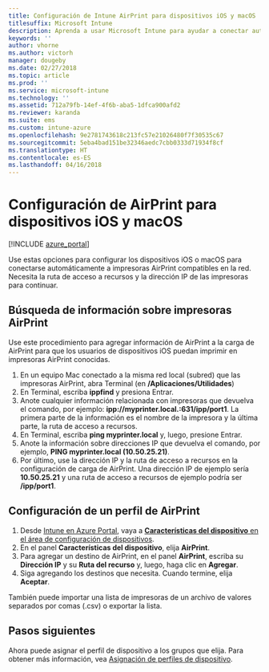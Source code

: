 ```yaml
---
title: Configuración de Intune AirPrint para dispositivos iOS y macOS
titlesuffix: Microsoft Intune
description: Aprenda a usar Microsoft Intune para ayudar a conectar automáticamente dispositivos iOS y macOS a impresoras AirPrint compatibles.
keywords: ''
author: vhorne
ms.author: victorh
manager: dougeby
ms.date: 02/27/2018
ms.topic: article
ms.prod: ''
ms.service: microsoft-intune
ms.technology: ''
ms.assetid: 712a79fb-14ef-4f6b-aba5-1dfca900afd2
ms.reviewer: karanda
ms.suite: ems
ms.custom: intune-azure
ms.openlocfilehash: 9e2781743618c213fc57e21026480f7f30535c67
ms.sourcegitcommit: 5eba4bad151be32346aedc7cbb0333d71934f8cf
ms.translationtype: HT
ms.contentlocale: es-ES
ms.lasthandoff: 04/16/2018
---
```

# <a name="airprint-settings-for-ios-and-macos-devices"></a>Configuración de AirPrint para dispositivos iOS y macOS

[!INCLUDE [azure_portal](./includes/azure_portal.md)]

Use estas opciones para configurar los dispositivos iOS o macOS para conectarse automáticamente a impresoras AirPrint compatibles en la red. Necesita la ruta de acceso a recursos y la dirección IP de las impresoras para continuar.

## <a name="find-airprint-printer-information"></a>Búsqueda de información sobre impresoras AirPrint

Use este procedimiento para agregar información de AirPrint a la carga de AirPrint para que los usuarios de dispositivos iOS puedan imprimir en impresoras AirPrint conocidas.

1. En un equipo Mac conectado a la misma red local (subred) que las impresoras AirPrint, abra Terminal (en **/Aplicaciones/Utilidades**)
2. En Terminal, escriba **ippfind** y presiona Entrar.
3. Anote cualquier información relacionada con impresoras que devuelva el comando, por ejemplo: **ipp://myprinter.local.:631/ipp/port1**. La primera parte de la información es el nombre de la impresora y la última parte, la ruta de acceso a recursos.
4. En Terminal, escriba **ping myprinter.local** y, luego, presione Entrar.
5. Anote la información sobre direcciones IP que devuelva el comando, por ejemplo, **PING myprinter.local (10.50.25.21)**.
6. Por último, use la dirección IP y la ruta de acceso a recursos en la configuración de carga de AirPrint. Una dirección IP de ejemplo sería **10.50.25.21** y una ruta de acceso a recursos de ejemplo podría ser **/ipp/port1**.

## <a name="configure-an-airprint-profile"></a>Configuración de un perfil de AirPrint

1. Desde [Intune en Azure Portal](https://portal.azure.com), vaya a [**Características del dispositivo** en el área de configuración de dispositivos](device-features-configure.md). 
1. En el panel **Características del dispositivo**, elija **AirPrint**.
2. Para agregar un destino de AirPrint, en el panel **AirPrint**, escriba su **Dirección IP** y su **Ruta del recurso** y, luego, haga clic en **Agregar**.
3. Siga agregando los destinos que necesita. Cuando termine, elija **Aceptar**.

También puede importar una lista de impresoras de un archivo de valores separados por comas (.csv) o exportar la lista.


## <a name="next-steps"></a>Pasos siguientes

Ahora puede asignar el perfil de dispositivo a los grupos que elija. Para obtener más información, vea [Asignación de perfiles de dispositivo](device-profile-assign.md).